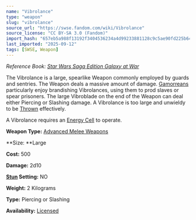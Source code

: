 ```yaml
---
name: "Vibrolance"
type: "weapon"
slug: "vibrolance"
source_url: "https://swse.fandom.com/wiki/Vibrolance"
source_license: "CC BY-SA 3.0 (Fandom)"
import_hash: "657eb5a988f13192f3404536234a4d99233881128c9c5ae90fd225b64daa425c"
last_imported: "2025-09-12"
tags: [SWSE, Weapon]
---
```

*Reference Book: [Star Wars Saga Edition Galaxy at War](https://swse.fandom.com/wiki/Star_Wars_Saga_Edition_Galaxy_at_War)*

The Vibrolance is a large, spearlike Weapon commonly employed by guards and sentries. The Weapon deals a massive amount of damage. [Gamorreans](https://swse.fandom.com/wiki/Gamorreans) particularly enjoy brandishing Vibrolances, using them to prod slaves or spear prisoners. The large Vibroblade on the end of the Weapon can deal either Piercing or Slashing damage. A Vibrolance is too large and unwieldy to be [Thrown](https://swse.fandom.com/wiki/Thrown) effectively.

A Vibrolance requires an [Energy Cell](https://swse.fandom.com/wiki/Energy_Cell) to operate.

**Weapon Type:** [Advanced Melee Weapons](https://swse.fandom.com/wiki/Advanced_Melee_Weapons)

**Size: **Large

**Cost:** 500

**Damage:** 2d10

**[Stun](https://swse.fandom.com/wiki/Stun) Setting:** NO

**Weight:** 2 Kilograms

**Type:** Piercing or Slashing

**Availability:** [Licensed](https://swse.fandom.com/wiki/Licensed)